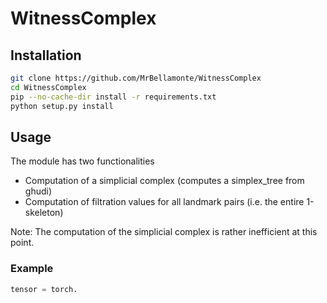 # WitnessComplex

## Installation 

```bash
git clone https://github.com/MrBellamonte/WitnessComplex
cd WitnessComplex
pip --no-cache-dir install -r requirements.txt
python setup.py install
```

## Usage

The module has two functionalities
- Computation of a simplicial complex (computes a simplex_tree from ghudi)
- Computation of filtration values for all landmark pairs (i.e. the entire 1-skeleton)

Note: The computation of the simplicial complex is rather inefficient at this point.

### Example

```python
tensor = torch.
```
